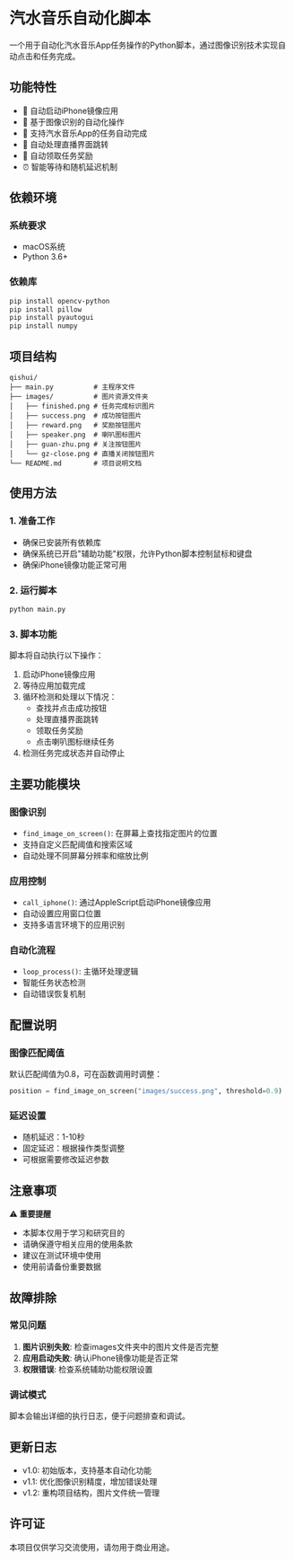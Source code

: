 # 汽水音乐自动化脚本

一个用于自动化汽水音乐App任务操作的Python脚本，通过图像识别技术实现自动点击和任务完成。

## 功能特性

- 🚀 自动启动iPhone镜像应用
- 🎯 基于图像识别的自动化操作
- 📱 支持汽水音乐App的任务自动完成
- 🔄 自动处理直播界面跳转
- 🎁 自动领取任务奖励
- ⏰ 智能等待和随机延迟机制

## 依赖环境

### 系统要求
- macOS系统
- Python 3.6+

### 依赖库
```bash
pip install opencv-python
pip install pillow
pip install pyautogui
pip install numpy
```

## 项目结构

```
qishui/
├── main.py          # 主程序文件
├── images/          # 图片资源文件夹
│   ├── finished.png # 任务完成标识图片
│   ├── success.png  # 成功按钮图片
│   ├── reward.png   # 奖励按钮图片
│   ├── speaker.png  # 喇叭图标图片
│   ├── guan-zhu.png # 关注按钮图片
│   └── gz-close.png # 直播关闭按钮图片
└── README.md        # 项目说明文档
```

## 使用方法

### 1. 准备工作
- 确保已安装所有依赖库
- 确保系统已开启"辅助功能"权限，允许Python脚本控制鼠标和键盘
- 确保iPhone镜像功能正常可用

### 2. 运行脚本
```bash
python main.py
```

### 3. 脚本功能
脚本将自动执行以下操作：
1. 启动iPhone镜像应用
2. 等待应用加载完成
3. 循环检测和处理以下情况：
   - 查找并点击成功按钮
   - 处理直播界面跳转
   - 领取任务奖励
   - 点击喇叭图标继续任务
4. 检测任务完成状态并自动停止

## 主要功能模块

### 图像识别
- `find_image_on_screen()`: 在屏幕上查找指定图片的位置
- 支持自定义匹配阈值和搜索区域
- 自动处理不同屏幕分辨率和缩放比例

### 应用控制
- `call_iphone()`: 通过AppleScript启动iPhone镜像应用
- 自动设置应用窗口位置
- 支持多语言环境下的应用识别

### 自动化流程
- `loop_process()`: 主循环处理逻辑
- 智能任务状态检测
- 自动错误恢复机制

## 配置说明

### 图像匹配阈值
默认匹配阈值为0.8，可在函数调用时调整：
```python
position = find_image_on_screen("images/success.png", threshold=0.9)
```

### 延迟设置
- 随机延迟：1-10秒
- 固定延迟：根据操作类型调整
- 可根据需要修改延迟参数

## 注意事项

⚠️ **重要提醒**
- 本脚本仅用于学习和研究目的
- 请确保遵守相关应用的使用条款
- 建议在测试环境中使用
- 使用前请备份重要数据

## 故障排除

### 常见问题
1. **图片识别失败**: 检查images文件夹中的图片文件是否完整
2. **应用启动失败**: 确认iPhone镜像功能是否正常
3. **权限错误**: 检查系统辅助功能权限设置

### 调试模式
脚本会输出详细的执行日志，便于问题排查和调试。

## 更新日志

- v1.0: 初始版本，支持基本自动化功能
- v1.1: 优化图像识别精度，增加错误处理
- v1.2: 重构项目结构，图片文件统一管理

## 许可证

本项目仅供学习交流使用，请勿用于商业用途。